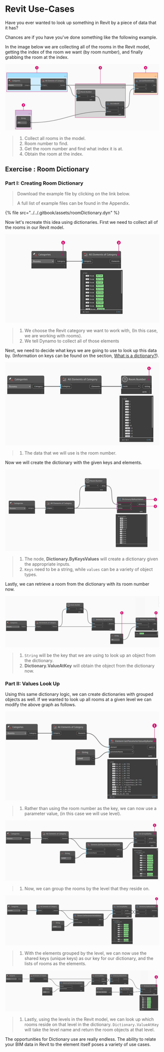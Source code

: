 # Revit Use-Cases

Have you ever wanted to look up something in Revit by a piece of data that it has?

Chances are if you have you've done something like the following example.

In the image below we are collecting all of the rooms in the Revit model, getting the index of the room we want (by room number), and finally grabbing the room at the index.

![](<../../.gitbook/assets/dictionary - collect room in revit model.jpg>)

> 1. Collect all rooms in the model.
> 2. Room number to find.
> 3. Get the room number and find what index it is at.
> 4. Obtain the room at the index.

## Exercise : Room Dictionary

### Part I: Creating Room Dictionary

> Download the example file by clicking on the link below.
>
> A full list of example files can be found in the Appendix.

{% file src="../../.gitbook/assets/roomDictionary.dyn" %}

Now let's recreate this idea using dictionaries. First we need to collect all of the rooms in our Revit model.

![](<../../.gitbook/assets/dictionary - exercise I - 01.jpg>)

> 1. We choose the Revit category we want to work with, (In this case, we are working with rooms).
> 2. We tell Dynamo to collect all of those elements

Next, we need to decide what keys we are going to use to look up this data by. (Information on keys can be found on the section, [What is a dictionary?](9-1\_what-is-a-dictionary.md)).

![](<../../.gitbook/assets/dictionary - exercise I - 02.jpg>)

> 1. The data that we will use is the room number.

Now we will create the dictionary with the given keys and elements.

![](<../../.gitbook/assets/dictionary - exercise I - 03.jpg>)

> 1. The node, **Dictionary.ByKeysValues** will create a dictionary given the appropriate inputs.
> 2. `Keys` need to be a string, while `values` can be a variety of object types.

Lastly, we can retrieve a room from the dictionary with its room number now.

![](<../../.gitbook/assets/dictionary - exercise I - 04.jpg>)

> 1. `String` will be the key that we are using to look up an object from the dictionary.
> 2. **Dictionary.ValueAtKey** will obtain the object from the dictionary now.

### Part II: Values Look Up

Using this same dictionary logic, we can create dictionaries with grouped objects as well. If we wanted to look up all rooms at a given level we can modify the above graph as follows.

![](<../../.gitbook/assets/dictionary - exercise II - 01.jpg>)

> 1. Rather than using the room number as the key, we can now use a parameter value, (in this case we will use level).

![](<../../.gitbook/assets/dictionary - exercise II - 02.jpg>)

> 1. Now, we can group the rooms by the level that they reside on.

![](<../../.gitbook/assets/dictionary - exercise II - 03.jpg>)

> 1. With the elements grouped by the level, we can now use the shared keys (unique keys) as our key for our dictionary, and the lists of rooms as the elements.

![](<../../.gitbook/assets/dictionary - exercise II - 04.jpg>)

> 1. Lastly, using the levels in the Revit model, we can look up which rooms reside on that level in the dictionary. `Dictionary.ValueAtKey` will take the level name and return the room objects at that level.

The opportunities for Dictionary use are really endless. The ability to relate your BIM data in Revit to the element itself poses a variety of use cases.

